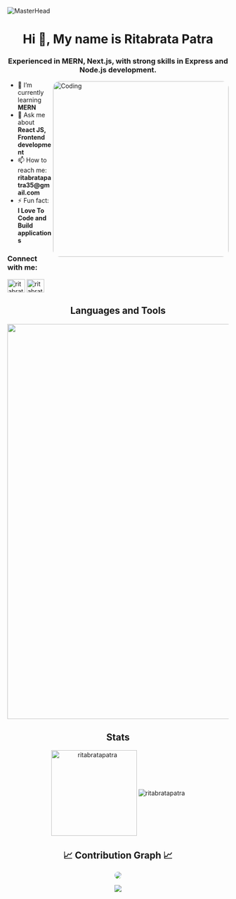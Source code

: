 ![MasterHead](https://user-images.githubusercontent.com/36126914/154766367-2c3d9c80-3cdc-4790-b15c-7eba5eee9fd2.gif)

<h1 align="center">Hi 👋, My name is Ritabrata Patra</h1>
<h3 align="center">Experienced in MERN, Next.js, with strong skills in Express and Node.js development.</h3>

<img align="right" alt="Coding" width="400" src="https://media.tenor.com/Pj0i5YbYn6YAAAAM/anime-adam-apple.gif" style="border-radius: 15px;">

<ul>
  <li>🌱 I’m currently learning <strong>MERN</strong></li>
  <li>💬 Ask me about <strong>React JS, Frontend development</strong></li>
  <li>📫 How to reach me: <strong>ritabratapatra35@gmail.com</strong></li>
  <li>⚡ Fun fact: <strong>I Love To Code and Build applications</strong></li>
</ul>

<h3 align="left">Connect with me:</h3>
<p align="left">
  <a href="https://www.linkedin.com/in/ritabratapatra/" target="blank"><img align="center" src="https://raw.githubusercontent.com/rahuldkjain/github-profile-readme-generator/master/src/images/icons/Social/linked-in-alt.svg" alt="ritabrata-patra" height="30" width="40" /></a>
  <a href="https://www.hackerrank.com/ritabratapatra" target="blank"><img align="center" src="https://raw.githubusercontent.com/rahuldkjain/github-profile-readme-generator/master/src/images/icons/Social/hackerrank.svg" alt="ritabratapatra" height="30" width="40" /></a>
</p>

<h2 align="center">Languages and Tools</h2>
<p align="center">
  <img width="900px" src="https://skillicons.dev/icons?i=py,java,html,css,bootstrap,tailwind,js,react,nodejs,next,express,mongo,git,vscode,postman,mysql&perline=17"/>
</p>

<h2 align="center">Stats</h2>
<div align="center">
  <img align="center" height="195px" src="https://github-readme-stats.vercel.app/api/top-langs?username=ritabratapatra&show_icons=true&theme=dark&locale=en&layout=compact" alt="ritabratapatra" />
  <img align="center" src="https://github-readme-stats.vercel.app/api?username=ritabratapatra&show_icons=true&theme=dark&locale=en" alt="ritabratapatra" />
</div>

<h2 align="center">📈 Contribution Graph 📈</h2>
<div align="center">
  <img src="https://github-readme-activity-graph.vercel.app/graph?username=ritabratapatra&bg_color=011627&color=79d3c3&line=c792ea&point=ffeb95&area=true&hide_border=false" style="border-radius: 15px;" />
</div>

<p align="center">
  <img src="https://capsule-render.vercel.app/api?type=waving&color=gradient&height=65&section=footer"/>
</p>
